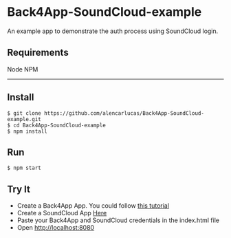 # Back4App-SoundCloud-example
An example app to demonstrate the auth process using SoundCloud login.

## Requirements

  Node
  NPM
  
---

## Install

    $ git clone https://github.com/alencarlucas/Back4App-SoundCloud-example.git
    $ cd Back4App-SoundCloud-example
    $ npm install


## Run

    $ npm start

## Try It

  - Create a Back4App App. You could follow [this tutorial](https://www.back4app.com/docs/platform/get-started/new-parse-app)
  - Create a SoundCloud App [Here](http://soundcloud.com/you/apps/new)
  - Paste your Back4App and SoundCloud credentials in the index.html file
  - Open [http://localhost:8080](http://localhost:8080)
